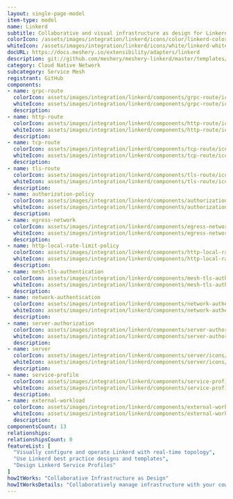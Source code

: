 ```yaml
---
layout: single-page-model
item-type: model
name: Linkerd
subtitle: Collaborative and visual infrastructure as design for Linkerd
colorIcon: /assets/images/integration/linkerd/icons/color/linkerd-color.svg
whiteIcon: /assets/images/integration/linkerd/icons/white/linkerd-white.svg
docURL: https://docs.meshery.io/extensibility/adapters/linkerd
description: git://github.com/meshery/meshery-linkerd/master/templates/meshmodel/components/stable-2.9.5
category: Cloud Native Network
subcategory: Service Mesh
registrant: GitHub
components: 
- name: grpc-route
  colorIcon: assets/images/integration/linkerd/components/grpc-route/icons/color/grpc-route-color.svg
  whiteIcon: assets/images/integration/linkerd/components/grpc-route/icons/white/grpc-route-white.svg
  description: 
- name: http-route
  colorIcon: assets/images/integration/linkerd/components/http-route/icons/color/http-route-color.svg
  whiteIcon: assets/images/integration/linkerd/components/http-route/icons/white/http-route-white.svg
  description: 
- name: tcp-route
  colorIcon: assets/images/integration/linkerd/components/tcp-route/icons/color/tcp-route-color.svg
  whiteIcon: assets/images/integration/linkerd/components/tcp-route/icons/white/tcp-route-white.svg
  description: 
- name: tls-route
  colorIcon: assets/images/integration/linkerd/components/tls-route/icons/color/tls-route-color.svg
  whiteIcon: assets/images/integration/linkerd/components/tls-route/icons/white/tls-route-white.svg
  description: 
- name: authorization-policy
  colorIcon: assets/images/integration/linkerd/components/authorization-policy/icons/color/authorization-policy-color.svg
  whiteIcon: assets/images/integration/linkerd/components/authorization-policy/icons/white/authorization-policy-white.svg
  description: 
- name: egress-network
  colorIcon: assets/images/integration/linkerd/components/egress-network/icons/color/egress-network-color.svg
  whiteIcon: assets/images/integration/linkerd/components/egress-network/icons/white/egress-network-white.svg
  description: 
- name: http-local-rate-limit-policy
  colorIcon: assets/images/integration/linkerd/components/http-local-rate-limit-policy/icons/color/http-local-rate-limit-policy-color.svg
  whiteIcon: assets/images/integration/linkerd/components/http-local-rate-limit-policy/icons/white/http-local-rate-limit-policy-white.svg
  description: 
- name: mesh-tls-authentication
  colorIcon: assets/images/integration/linkerd/components/mesh-tls-authentication/icons/color/mesh-tls-authentication-color.svg
  whiteIcon: assets/images/integration/linkerd/components/mesh-tls-authentication/icons/white/mesh-tls-authentication-white.svg
  description: 
- name: network-authentication
  colorIcon: assets/images/integration/linkerd/components/network-authentication/icons/color/network-authentication-color.svg
  whiteIcon: assets/images/integration/linkerd/components/network-authentication/icons/white/network-authentication-white.svg
  description: 
- name: server-authorization
  colorIcon: assets/images/integration/linkerd/components/server-authorization/icons/color/server-authorization-color.svg
  whiteIcon: assets/images/integration/linkerd/components/server-authorization/icons/white/server-authorization-white.svg
  description: 
- name: server
  colorIcon: assets/images/integration/linkerd/components/server/icons/color/server-color.svg
  whiteIcon: assets/images/integration/linkerd/components/server/icons/white/server-white.svg
  description: 
- name: service-profile
  colorIcon: assets/images/integration/linkerd/components/service-profile/icons/color/service-profile-color.svg
  whiteIcon: assets/images/integration/linkerd/components/service-profile/icons/white/service-profile-white.svg
  description: 
- name: external-workload
  colorIcon: assets/images/integration/linkerd/components/external-workload/icons/color/external-workload-color.svg
  whiteIcon: assets/images/integration/linkerd/components/external-workload/icons/white/external-workload-white.svg
  description: 
componentsCount: 13
relationships: 
relationshipsCount: 0
featureList: [
  "Visually configure and operate Linkerd with real-time topology",
  "Use Linkerd best practice designs and templates",
  "Design Linkerd Service Profiles"
]
howItWorks: "Collaborative Infrastructure as Design"
howItWorksDetails: "Collaboratively manage infrastructure with your coworkers synchronously sharing the same designs."
---
```

